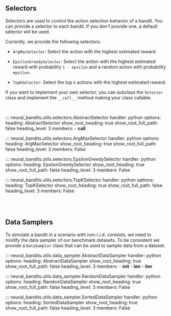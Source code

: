 ## **Selectors**

Selectors are used to control the action selection behavior of a bandit.
You can provide a selector to each bandit. If you don't provide one, a default selector will be used.

Currently, we provide the following selectors:

- `ArgMaxSelector`: Select the action with the highest estimated reward.

- `EpsilonGreedySelector`: Select the action with the highest estimated reward with probability `1 - epsilon` and a random action with probability `epsilon`.

- `TopKSelector`: Select the top `k` actions with the highest estimated reward.

If you want to implement your own selector, you can subclass the `Selector` class and implement the `__call__` method making your class callable.

<br>

::: neural_bandits.utils.selectors.AbstractSelector
    handler: python
    options:
      heading: AbstractSelector
      show_root_heading: true
      show_root_full_path: false
      heading_level: 3
      members:
        - __call__

::: neural_bandits.utils.selectors.ArgMaxSelector
    handler: python
    options:
      heading: ArgMaxSelector
      show_root_heading: true
      show_root_full_path: false
      heading_level: 3
      members: False

::: neural_bandits.utils.selectors.EpsilonGreedySelector
    handler: python
    options:
      heading: EpsilonGreedySelector
      show_root_heading: true
      show_root_full_path: false
      heading_level: 3
      members: False

::: neural_bandits.utils.selectors.TopKSelector
    handler: python
    options:
      heading: TopKSelector
      show_root_heading: true
      show_root_full_path: false
      heading_level: 3
      members: False


<br>
<br>

## **Data Samplers**
To simulate a bandit in a scenario with non-i.i.d. contexts, we need to modify the data sampler of our benchmark datasets.
To be consistent we provide a `DataSampler` class that can be used to sample data from a dataset.
<br>

::: neural_bandits.utils.data_sampler.AbstractDataSampler
    handler: python
    options:
      heading: AbstractDataSampler
      show_root_heading: true
      show_root_full_path: false
      heading_level: 3
      members:
        - __init__
        - __len__
        - __iter__


::: neural_bandits.utils.data_sampler.RandomDataSampler
    handler: python
    options:
      heading: RandomDataSampler
      show_root_heading: true
      show_root_full_path: false
      heading_level: 3
      members: False

::: neural_bandits.utils.data_sampler.SortedDataSampler
    handler: python
    options:
      heading: SortedDataSampler
      show_root_heading: true
      show_root_full_path: false
      heading_level: 3
      members: False
